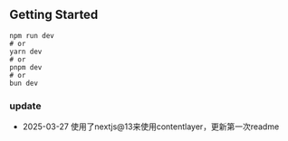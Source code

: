 ## Getting Started
```
npm run dev
# or
yarn dev
# or
pnpm dev
# or
bun dev
```

### update
 - 2025-03-27 使用了nextjs@13来使用contentlayer，更新第一次readme